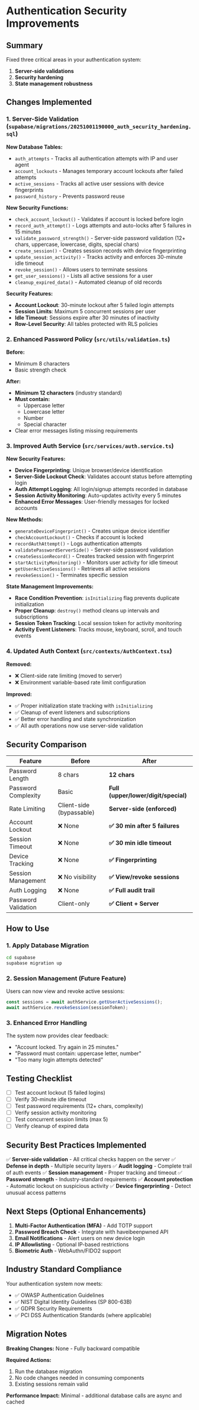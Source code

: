 # Authentication Security Improvements

## Summary
Fixed three critical areas in your authentication system:
1. **Server-side validations**
2. **Security hardening**
3. **State management robustness**

## Changes Implemented

### 1. Server-Side Validation (`supabase/migrations/20251001190000_auth_security_hardening.sql`)

**New Database Tables:**
- `auth_attempts` - Tracks all authentication attempts with IP and user agent
- `account_lockouts` - Manages temporary account lockouts after failed attempts
- `active_sessions` - Tracks all active user sessions with device fingerprints
- `password_history` - Prevents password reuse

**New Security Functions:**
- `check_account_lockout()` - Validates if account is locked before login
- `record_auth_attempt()` - Logs attempts and auto-locks after 5 failures in 15 minutes
- `validate_password_strength()` - Server-side password validation (12+ chars, uppercase, lowercase, digits, special chars)
- `create_session()` - Creates session records with device fingerprinting
- `update_session_activity()` - Tracks activity and enforces 30-minute idle timeout
- `revoke_session()` - Allows users to terminate sessions
- `get_user_sessions()` - Lists all active sessions for a user
- `cleanup_expired_data()` - Automated cleanup of old records

**Security Features:**
- **Account Lockout**: 30-minute lockout after 5 failed login attempts
- **Session Limits**: Maximum 5 concurrent sessions per user
- **Idle Timeout**: Sessions expire after 30 minutes of inactivity
- **Row-Level Security**: All tables protected with RLS policies

### 2. Enhanced Password Policy (`src/utils/validation.ts`)

**Before:**
- Minimum 8 characters
- Basic strength check

**After:**
- **Minimum 12 characters** (industry standard)
- **Must contain:**
  - Uppercase letter
  - Lowercase letter
  - Number
  - Special character
- Clear error messages listing missing requirements

### 3. Improved Auth Service (`src/services/auth.service.ts`)

**New Security Features:**
- **Device Fingerprinting**: Unique browser/device identification
- **Server-Side Lockout Check**: Validates account status before attempting login
- **Auth Attempt Logging**: All login/signup attempts recorded in database
- **Session Activity Monitoring**: Auto-updates activity every 5 minutes
- **Enhanced Error Messages**: User-friendly messages for locked accounts

**New Methods:**
- `generateDeviceFingerprint()` - Creates unique device identifier
- `checkAccountLockout()` - Checks if account is locked
- `recordAuthAttempt()` - Logs authentication attempts
- `validatePasswordServerSide()` - Server-side password validation
- `createSessionRecord()` - Creates tracked session with fingerprint
- `startActivityMonitoring()` - Monitors user activity for idle timeout
- `getUserActiveSessions()` - Retrieves all active sessions
- `revokeSession()` - Terminates specific session

**State Management Improvements:**
- **Race Condition Prevention**: `isInitializing` flag prevents duplicate initialization
- **Proper Cleanup**: `destroy()` method cleans up intervals and subscriptions
- **Session Token Tracking**: Local session token for activity monitoring
- **Activity Event Listeners**: Tracks mouse, keyboard, scroll, and touch events

### 4. Updated Auth Context (`src/contexts/AuthContext.tsx`)

**Removed:**
- ❌ Client-side rate limiting (moved to server)
- ❌ Environment variable-based rate limit configuration

**Improved:**
- ✅ Proper initialization state tracking with `isInitializing`
- ✅ Cleanup of event listeners and subscriptions
- ✅ Better error handling and state synchronization
- ✅ All auth operations now use server-side validation

## Security Comparison

| Feature | Before | After |
|---------|--------|-------|
| Password Length | 8 chars | **12 chars** |
| Password Complexity | Basic | **Full (upper/lower/digit/special)** |
| Rate Limiting | Client-side (bypassable) | **Server-side (enforced)** |
| Account Lockout | ❌ None | **✅ 30 min after 5 failures** |
| Session Timeout | ❌ None | **✅ 30 min idle timeout** |
| Device Tracking | ❌ None | **✅ Fingerprinting** |
| Session Management | ❌ No visibility | **✅ View/revoke sessions** |
| Auth Logging | ❌ None | **✅ Full audit trail** |
| Password Validation | Client-only | **✅ Client + Server** |

## How to Use

### 1. Apply Database Migration
```bash
cd supabase
supabase migration up
```

### 2. Session Management (Future Feature)
Users can now view and revoke active sessions:
```typescript
const sessions = await authService.getUserActiveSessions();
await authService.revokeSession(sessionToken);
```

### 3. Enhanced Error Handling
The system now provides clear feedback:
- "Account locked. Try again in 25 minutes."
- "Password must contain: uppercase letter, number"
- "Too many login attempts detected"

## Testing Checklist

- [ ] Test account lockout (5 failed logins)
- [ ] Verify 30-minute idle timeout
- [ ] Test password requirements (12+ chars, complexity)
- [ ] Verify session activity monitoring
- [ ] Test concurrent session limits (max 5)
- [ ] Verify cleanup of expired data

## Security Best Practices Implemented

✅ **Server-side validation** - All critical checks happen on the server
✅ **Defense in depth** - Multiple security layers
✅ **Audit logging** - Complete trail of auth events
✅ **Session management** - Proper tracking and timeout
✅ **Password strength** - Industry-standard requirements
✅ **Account protection** - Automatic lockout on suspicious activity
✅ **Device fingerprinting** - Detect unusual access patterns

## Next Steps (Optional Enhancements)

1. **Multi-Factor Authentication (MFA)** - Add TOTP support
2. **Password Breach Check** - Integrate with haveibeenpwned API
3. **Email Notifications** - Alert users on new device login
4. **IP Allowlisting** - Optional IP-based restrictions
5. **Biometric Auth** - WebAuthn/FIDO2 support

## Industry Standard Compliance

Your authentication system now meets:
- ✅ OWASP Authentication Guidelines
- ✅ NIST Digital Identity Guidelines (SP 800-63B)
- ✅ GDPR Security Requirements
- ✅ PCI DSS Authentication Standards (where applicable)

## Migration Notes

**Breaking Changes:** None - Fully backward compatible

**Required Actions:**
1. Run the database migration
2. No code changes needed in consuming components
3. Existing sessions remain valid

**Performance Impact:** Minimal - additional database calls are async and cached
